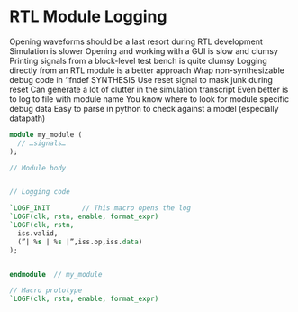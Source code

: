 # RTL Module Logging


Opening waveforms should be a last resort during RTL development
Simulation is slower
Opening and working with a GUI is slow and clumsy
Printing signals from a block-level test bench is quite clumsy
Logging directly from an RTL module is a better approach
Wrap non-synthesizable debug code in ‘ifndef SYNTHESIS
Use reset signal to mask junk during reset
Can generate a lot of clutter in the simulation transcript
Even better is to log to file with module name
You know where to look for module specific debug data
Easy to parse in python to check against a model (especially datapath)


```systemverilog
module my_module (
  // …signals…
);

// Module body


// Logging code

`LOGF_INIT        // This macro opens the log
`LOGF(clk, rstn, enable, format_expr)
`LOGF(clk, rstn,
  iss.valid,
  (”| %s | %s |”,iss.op,iss.data)
);


endmodule  // my_module
```


```systemverilog
// Macro prototype
`LOGF(clk, rstn, enable, format_expr)
```
